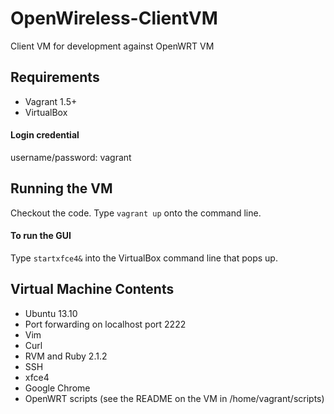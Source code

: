 OpenWireless-ClientVM
=====================

Client VM for development against OpenWRT VM

Requirements
------------

* Vagrant 1.5+
* VirtualBox

#### Login credential 
username/password: vagrant

Running the VM
--------------
Checkout the code.
Type `vagrant up` onto the command line.

#### To run the GUI
Type `startxfce4&` into the VirtualBox command line that pops up.

Virtual Machine Contents
------------------------
* Ubuntu 13.10
* Port forwarding on localhost port 2222
* Vim
* Curl
* RVM and Ruby 2.1.2
* SSH
* xfce4
* Google Chrome
* OpenWRT scripts (see the README on the VM in /home/vagrant/scripts)
